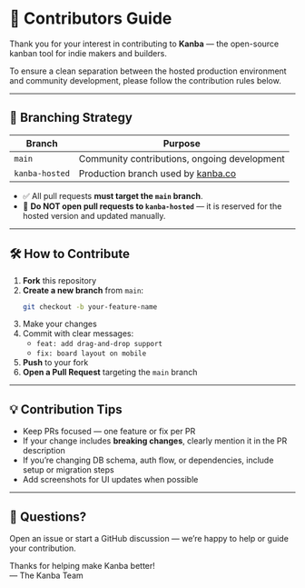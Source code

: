 # 🤝 Contributors Guide

Thank you for your interest in contributing to **Kanba** — the open-source kanban tool for indie makers and builders.

To ensure a clean separation between the hosted production environment and community development, please follow the contribution rules below.

---

## 🧭 Branching Strategy

| Branch         | Purpose                                        |
|----------------|------------------------------------------------|
| `main`         | Community contributions, ongoing development   |
| `kanba-hosted` | Production branch used by [kanba.co](https://kanba.co) |

- ✅ All pull requests **must target the `main` branch**.
- 🚫 **Do NOT open pull requests to `kanba-hosted`** — it is reserved for the hosted version and updated manually.

---

## 🛠️ How to Contribute

1. **Fork** this repository  
2. **Create a new branch** from `main`:
   ```bash
   git checkout -b your-feature-name
   ```
3. Make your changes  
4. Commit with clear messages:
   - `feat: add drag-and-drop support`
   - `fix: board layout on mobile`
5. **Push** to your fork  
6. **Open a Pull Request** targeting the `main` branch

---

## 💡 Contribution Tips

- Keep PRs focused — one feature or fix per PR  
- If your change includes **breaking changes**, clearly mention it in the PR description  
- If you’re changing DB schema, auth flow, or dependencies, include setup or migration steps  
- Add screenshots for UI updates when possible  

---

## 💬 Questions?

Open an issue or start a GitHub discussion — we’re happy to help or guide your contribution.

Thanks for helping make Kanba better!  
— The Kanba Team
